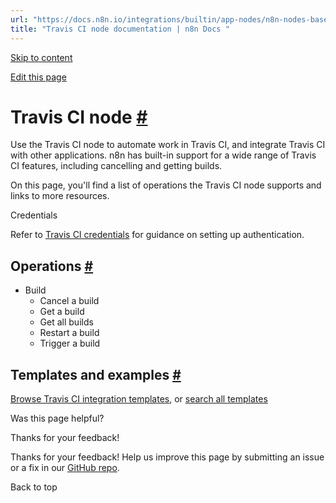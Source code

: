 ```yaml
---
url: "https://docs.n8n.io/integrations/builtin/app-nodes/n8n-nodes-base.travisci/"
title: "Travis CI node documentation | n8n Docs "
---
```


[Skip to content](https://docs.n8n.io/integrations/builtin/app-nodes/n8n-nodes-base.travisci/#travis-ci-node)

[Edit this page](https://github.com/n8n-io/n8n-docs/edit/main/docs/integrations/builtin/app-nodes/n8n-nodes-base.travisci.md "Edit this page")

# Travis CI node [\#](https://docs.n8n.io/integrations/builtin/app-nodes/n8n-nodes-base.travisci/\#travis-ci-node "Permanent link")

Use the Travis CI node to automate work in Travis CI, and integrate Travis CI with other applications. n8n has built-in support for a wide range of Travis CI features, including cancelling and getting builds.

On this page, you'll find a list of operations the Travis CI node supports and links to more resources.

Credentials

Refer to [Travis CI credentials](https://docs.n8n.io/integrations/builtin/credentials/travisci/) for guidance on setting up authentication.

## Operations [\#](https://docs.n8n.io/integrations/builtin/app-nodes/n8n-nodes-base.travisci/\#operations "Permanent link")

- Build
  - Cancel a build
  - Get a build
  - Get all builds
  - Restart a build
  - Trigger a build

## Templates and examples [\#](https://docs.n8n.io/integrations/builtin/app-nodes/n8n-nodes-base.travisci/\#templates-and-examples "Permanent link")

[Browse Travis CI integration templates](https://n8n.io/integrations/travisci/), or [search all templates](https://n8n.io/workflows/)

Was this page helpful?






Thanks for your feedback!






Thanks for your feedback! Help us improve this page by submitting an issue or a fix in our [GitHub repo](https://github.com/n8n-io/n8n-docs).


Back to top